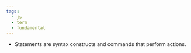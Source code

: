 ```yaml
---
tags:
  - js
  - term
  - fundamental
---
```


- Statements are syntax constructs and commands that perform actions.